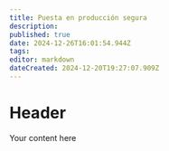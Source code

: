 ```yaml
---
title: Puesta en producción segura
description: 
published: true
date: 2024-12-26T16:01:54.944Z
tags: 
editor: markdown
dateCreated: 2024-12-20T19:27:07.909Z
---
```


# Header
Your content here